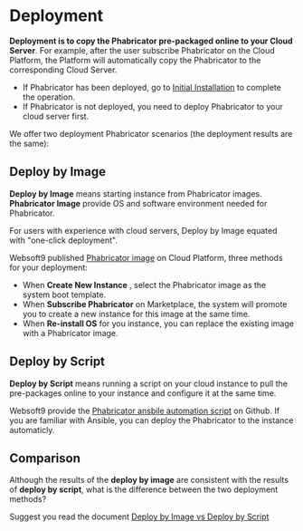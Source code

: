 # Deployment

**Deployment is to copy the Phabricator pre-packaged online to your Cloud Server**. For example, after the user subscribe Phabricator on the Cloud Platform, the Platform will automatically copy the Phabricator to the corresponding Cloud Server.

- If Phabricator has been deployed, go to [Initial Installation](/zh/stack-installation.md) to complete the operation.
- If Phabricator is not deployed, you need to deploy Phabricator to your cloud server first.

We offer two deployment Phabricator scenarios (the deployment results are the same):

## Deploy by Image

**Deploy by Image** means starting instance from Phabricator images. **Phabricator Image** provide OS and software environment needed for Phabricator.

For users with experience with cloud servers, Deploy by Image equated with "one-click deployment".

Websoft9 published [Phabricator image](https://apps.websoft9.com/metabase) on Cloud Platform, three methods for your deployment:

* When **Create New Instance** , select the Phabricator image as the system boot template.
* When **Subscribe Phabricator** on Marketplace, the system will promote you to create a new instance for this image at the same time.
* When **Re-install OS** for you instance, you can replace the existing image with a Phabricator image.

## Deploy by Script

**Deploy by Script** means running a script on your cloud instance to pull the pre-packages online to your instance and configure it at the same time.

Websoft9 provide the [Phabricator ansbile automation script](https://github.com/Websoft9/ansible-metabase) on Github. If you are familiar with Ansible, you can deploy the Phabricator to the instance automaticly.

## Comparison

Although the results of the **deploy by image** are consistent with the results of **deploy by script**, what is the difference between the two deployment methods?

Suggest you read the document [Deploy by Image vs Deploy by Script](https://support.websoft9.com/docs/faq/bz-product.html#deployment-comparison)